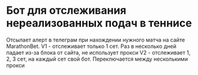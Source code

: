 # Бот для отслеживания нереализованных подач в теннисе
Отсылает алерт в телеграм при нахождении нужного матча на сайте MarathonBet.
V1 - отслеживает только 1 сет. Раз в несколько дней падает из-за блока от сайта, не использует прокси
V2 - отслеживает 1, 2, 3 сет, на каждый сет свой бот. Переключается между несколькими прокси
